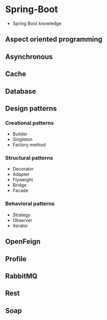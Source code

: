 # Spring-Boot
 - Spring Boot knowledge

## Aspect oriented programming

## Asynchronous

## Cache

## Database

## Design patterns

### Creational patterns

 - Builder
 - Singleton
 - Factory method

### Structural patterns

 - Decorator
 - Adapter
 - Flyweight
 - Bridge
 - Facade

### Behavioral patterns

- Strategy
- Observer
- Iterator

## OpenFeign

## Profile

## RabbitMQ

## Rest

## Soap
